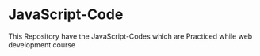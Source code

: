 # JavaScript-Code
This Repository have the JavaScript-Codes which are Practiced while web development course
